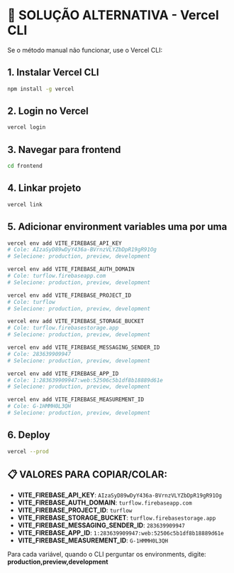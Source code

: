 # 🚨 SOLUÇÃO ALTERNATIVA - Vercel CLI

Se o método manual não funcionar, use o Vercel CLI:

## 1. Instalar Vercel CLI
```bash
npm install -g vercel
```

## 2. Login no Vercel
```bash
vercel login
```

## 3. Navegar para frontend
```bash
cd frontend
```

## 4. Linkar projeto
```bash
vercel link
```

## 5. Adicionar environment variables uma por uma
```bash
vercel env add VITE_FIREBASE_API_KEY
# Cole: AIzaSyD89wDyY436a-BVrnzVLYZbDpR19gR91Og
# Selecione: production, preview, development

vercel env add VITE_FIREBASE_AUTH_DOMAIN
# Cole: turflow.firebaseapp.com
# Selecione: production, preview, development

vercel env add VITE_FIREBASE_PROJECT_ID
# Cole: turflow
# Selecione: production, preview, development

vercel env add VITE_FIREBASE_STORAGE_BUCKET
# Cole: turflow.firebasestorage.app
# Selecione: production, preview, development

vercel env add VITE_FIREBASE_MESSAGING_SENDER_ID
# Cole: 283639909947
# Selecione: production, preview, development

vercel env add VITE_FIREBASE_APP_ID
# Cole: 1:283639909947:web:52506c5b1df8b18889d61e
# Selecione: production, preview, development

vercel env add VITE_FIREBASE_MEASUREMENT_ID
# Cole: G-1HMMH0L3QH
# Selecione: production, preview, development
```

## 6. Deploy
```bash
vercel --prod
```

## 📋 VALORES PARA COPIAR/COLAR:

- **VITE_FIREBASE_API_KEY**: `AIzaSyD89wDyY436a-BVrnzVLYZbDpR19gR91Og`
- **VITE_FIREBASE_AUTH_DOMAIN**: `turflow.firebaseapp.com`
- **VITE_FIREBASE_PROJECT_ID**: `turflow`
- **VITE_FIREBASE_STORAGE_BUCKET**: `turflow.firebasestorage.app`
- **VITE_FIREBASE_MESSAGING_SENDER_ID**: `283639909947`
- **VITE_FIREBASE_APP_ID**: `1:283639909947:web:52506c5b1df8b18889d61e`
- **VITE_FIREBASE_MEASUREMENT_ID**: `G-1HMMH0L3QH`

Para cada variável, quando o CLI perguntar os environments, digite: **production,preview,development**
